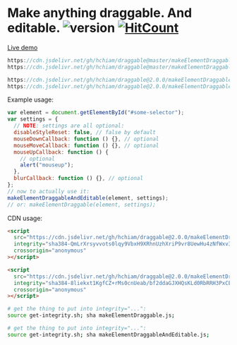 # Make anything draggable. And editable. ![version](https://img.shields.io/github/release/hchiam/draggable?style=flat-square) [![HitCount](http://hits.dwyl.com/hchiam/draggable.svg)](http://hits.dwyl.com/hchiam/draggable)

[Live demo](https://codepen.io/hchiam/pen/pobxgBo)

```js
https://cdn.jsdelivr.net/gh/hchiam/draggable@master/makeElementDraggable.js
https://cdn.jsdelivr.net/gh/hchiam/draggable@master/makeElementDraggableAndEditable.js
```

```js
https://cdn.jsdelivr.net/gh/hchiam/draggable@2.0.0/makeElementDraggable.js
https://cdn.jsdelivr.net/gh/hchiam/draggable@2.0.0/makeElementDraggableAndEditable.js
```

Example usage:

```js
var element = document.getElementById("#some-selector");
var settings = {
  // NOTE: settings are all optional:
  disableStyleReset: false, // false by default
  mouseDownCallback: function () {}, // optional
  mouseMoveCallback: function () {}, // optional
  mouseUpCallback: function () {
    // optional
    alert("mouseup");
  },
  blurCallback: function () {}, // optional
};
// now to actually use it:
makeElementDraggableAndEditable(element, settings);
// or: makeElementDraggable(element, settings);
```

CDN usage:

```html
<script
  src="https://cdn.jsdelivr.net/gh/hchiam/draggable@2.0.0/makeElementDraggableAndEditable.js"
  integrity="sha384-QmLrXrsyvvots0lqy9VbxH9XRhnUzhXriP9vr8UewHu4zNfWxv3J+2ZcooyFjgNw"
  crossorigin="anonymous"
></script>
```

```html
<script
  src="https://cdn.jsdelivr.net/gh/hchiam/draggable@2.0.0/makeElementDraggableAndEditable.js"
  integrity="sha384-8liekxt1KgfCZ+rMs0cnUeab/bf2ddaGJXHQsKLd0RbRRH3PxCEkpmcRXiac5zRU"
  crossorigin="anonymous"
></script>
```

```bash
# get the thing to put into integrity="...":
source get-integrity.sh; sha makeElementDraggable.js;
```

```bash
# get the thing to put into integrity="...":
source get-integrity.sh; sha makeElementDraggableAndEditable.js;
```
